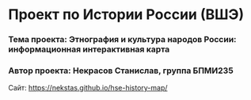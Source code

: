 # Проект по Истории России (ВШЭ)

### Тема проекта: Этнография и культура народов России: информационная интерактивная карта
### Автор проекта: Некрасов Станислав, группа БПМИ235

Сайт: https://nekstas.github.io/hse-history-map/
